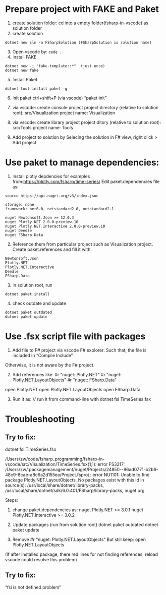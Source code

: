 # Prepare project with FAKE and Paket
1. create solution folder: cd into a empty folder(fsharp-in-vscode) as solution folder
2. create solution
```
dotnet new sln -n FSharpSolution (FSharpSolution is solution name)
```
3. Open vscode by: `code .`
4. Install FAKE
```
dotnet new -i "fake-template::*"  (just once)
dotnet new fake
```
5. Install Paket
```
dotnet tool install paket -g
```
6. Init paket
ctrl+shift+P (via vscode) “paket init”

7. via vscode: create console project 
project directory (relative to solution root): src/Visualization
project name: Visualization

8. via vscode: create library project
project ditory (relative to solution root): src/Tools
project name: Tools 

9. Add project to solution by 
Selecing the solution in F# view, right click > Add project 

# Use paket to manage dependencies:
1. Install plotly depdencies for examples from:https://plotly.com/fsharp/time-series/ 
Edit paket.dependencies file as:
```
source https://api.nuget.org/v3/index.json

storage: none
framework: net6.0, netstandard2.0, netstandard2.1

nuget Newtonsoft.Json >= 12.0.3
nuget Plotly.NET 2.0.0-preview.10
nuget Plotly.NET.Interactive 2.0.0-preview.10
nuget Deedle
nuget FSharp.Data
```

2. Reference them from particular project such as Visualization project.
Create paket.references and fill it with:
```
Newtonsoft.Json
Plotly.NET
Plotly.NET.Interactive
Deedle
FSharp.Data
```

3. In solution root, run 
```
dotnet paket install
```

4. check outdate and update
```
dotnet paket outdated
dotnet paket update
```

# Use .fsx script file with packages
1. Add file to F# project via vscode F# explorer:
Such that, the file is included in “Compile Include”
  <ItemGroup>
    <Compile Include="TimeSeries.fsx" />
    <Compile Include="Program.fs" />
  </ItemGroup>
Otherwise, it is not aware by the F# project.

2. Add references like:
#r "nuget: Plotly.NET"
#r "nuget: Plotly.NET.LayoutObjects"
#r "nuget: FSharp.Data"


open Plotly.NET
open Plotly.NET.LayoutObjects
open FSharp.Data

3. Run it as:
// run it from command-line with 
dotnet fsi TimeSeries.fsx 

# Troubleshooting
## Try to fix:
dotnet fsi TimeSeries.fsx 

/Users/zw/code/fsharp_programming/fsharp-in-vscode/src/Visualization/TimeSeries.fsx(1,1): error FS3217: /Users/zw/.packagemanagement/nuget/Projects/24850--96ad0771-b2b6-48c9-8cae-a8c6a2d155ea/Project.fsproj : error NU1101: Unable to find package Plotly.NET.LayoutObjects. No packages exist with this id in source(s): /usr/local/share/dotnet/library-packs, /usr/local/share/dotnet/sdk/6.0.401/FSharp/library-packs, nuget.org

Steps:
1. change paket.dependencies as:
nuget Plotly.NET >= 3.0.1
nuget Plotly.NET.Interactive >= 3.0.2

2. Update packages (run from solution root)
dotnet paket outdated
dotnet paket update

3. Remove
#r “nuget: Plotly.NET.LayoutObjects”
But still keep:  open Plotly.NET.LayoutObjects

(If after installed package, there red lines for not finding references, reload vscode could resolve this problem)


## Try to fix:
“fsi is not defined problem”